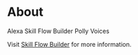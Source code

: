 # About

Alexa Skill Flow Builder Polly Voices 

Visit [Skill Flow Builder]( https://alexa.design/sfb-editor-landing-page) for more information.

